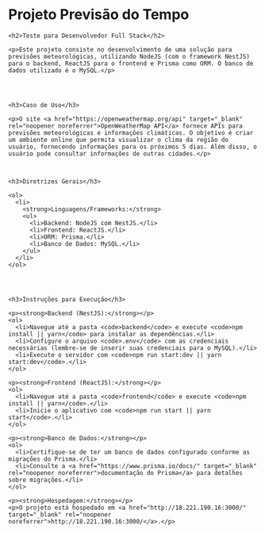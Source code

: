 <body>

  <h1>Projeto Previsão do Tempo</h1>

    <h2>Teste para Desenvolvedor Full Stack</h2>

    <p>Este projeto consiste no desenvolvimento de uma solução para previsões meteorológicas, utilizando NodeJS (com o framework NestJS) para o backend, ReactJS para o frontend e Prisma como ORM. O banco de dados utilizado é o MySQL.</p>




    <h3>Caso de Uso</h3>

    <p>O site <a href="https://openweathermap.org/api" target="_blank" rel="noopener noreferrer">OpenWeatherMap API</a> fornece APIs para previsões meteorológicas e informações climáticas. O objetivo é criar um ambiente online que permita visualizar o clima da região do usuário, fornecendo informações para os próximos 5 dias. Além disso, o usuário pode consultar informações de outras cidades.</p>



    <h3>Diretrizes Gerais</h3>

    <ol>
      <li>
        <strong>Linguagens/Frameworks:</strong>
        <ul>
          <li>Backend: NodeJS com NestJS.</li>
          <li>Frontend: ReactJS.</li>
          <li>ORM: Prisma.</li>
          <li>Banco de Dados: MySQL.</li>
        </ul>
      </li>
    </ol>




    <h3>Instruções para Execução</h3>

    <p><strong>Backend (NestJS):</strong></p>
    <ol>
      <li>Navegue até a pasta <code>backend</code> e execute <code>npm install || yarn</code> para instalar as dependências.</li>
      <li>Configure o arquivo <code>.env</code> com as credenciais necessárias (lembre-se de inserir suas credenciais para o MySQL).</li>
      <li>Execute o servidor com <code>npm run start:dev || yarn start:dev</code>.</li>
    </ol>

    <p><strong>Frontend (ReactJS):</strong></p>
    <ol>
      <li>Navegue até a pasta <code>frontend</code> e execute <code>npm install || yarn</code>.</li>
      <li>Inicie o aplicativo com <code>npm run start || yarn start</code>.</li>
    </ol>

    <p><strong>Banco de Dados:</strong></p>
    <ol>
      <li>Certifique-se de ter um banco de dados configurado conforme as migrações do Prisma.</li>
      <li>Consulte a <a href="https://www.prisma.io/docs/" target="_blank" rel="noopener noreferrer">documentação do Prisma</a> para detalhes sobre migrações.</li>
    </ol>

    <p><strong>Hospedagem:</strong></p>
    <p>O projeto está hospedado em <a href="http://18.221.190.16:3000/" target="_blank" rel="noopener noreferrer">http://18.221.190.16:3000/</a>.</p>

</body>
</html>
